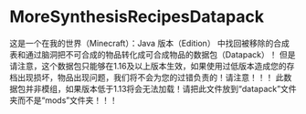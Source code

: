 # MoreSynthesisRecipesDatapack

这是一个在我的世界（Minecraft）：Java 版本（Edition） 中找回被移除的合成表和通过脑洞把不可合成的物品转化成可合成物品的数据包（Datapack）！
但是请注意，这个数据包只能够在1.16及以上版本生效，如果使用过低版本造成您的存档出现损坏，物品出现问题，我们将不会为您的过错负责的！请注意！！！
此数据包并非模组，如果版本低于1.13将会无法加载！请把此文件放到“datapack”文件夹而不是“mods”文件夹！！！
